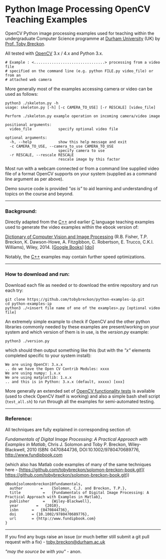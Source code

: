 # Python Image Processing OpenCV Teaching Examples

OpenCV Python image processing examples used for teaching within the undergraduate Computer Science programme
at [Durham University](http://www.durham.ac.uk) (UK) by [Prof. Toby Breckon](http://community.dur.ac.uk/toby.breckon/).

All tested with [OpenCV](http://www.opencv.org) 3.x / 4.x and Python 3.x.

```
# Example : <................................> processing from a video file
# specified on the command line (e.g. python FILE.py video_file) or from an
# attached web camera
```

More generally most of the examples accessing camera or video can be used as follows:

```
python3 ./skeleton.py -h
usage: skeleton.py [-h] [-c CAMERA_TO_USE] [-r RESCALE] [video_file]

Perform ./skeleton.py example operation on incoming camera/video image

positional arguments:
  video_file            specify optional video file

optional arguments:
  -h, --help            show this help message and exit
  -c CAMERA_TO_USE, --camera_to_use CAMERA_TO_USE
                        specify camera to use
  -r RESCALE, --rescale RESCALE
                        rescale image by this factor
```

Most run with a webcam connected or from a command line supplied video file of a format OpenCV supports on your system (supplied as a command line argument as per above).

Demo source code is provided _"as is"_ to aid learning and understanding of topics on the course and beyond.

---

### Background:

Directly adapted from the [C++](https://github.com/tobybreckon/cpp-examples-ipcv.git) and earlier [C](https://github.com/tobybreckon/cpp-examples-ipcv.git) language teaching examples used to generate the video examples within the ebook version of:

[Dictionary of Computer Vision and Image Processing](http://dx.doi.org/10.1002/9781119286462) (R.B. Fisher, T.P. Breckon, K. Dawson-Howe, A. Fitzgibbon, C. Robertson, E. Trucco, C.K.I. Williams), Wiley, 2014.
[[Google Books](http://books.google.co.uk/books?id=TaEQAgAAQBAJ&lpg=PP1&dq=isbn%3A1118706811&pg=PP1v=onepage&q&f=false)] [[doi](http://dx.doi.org/10.1002/9781119286462)]

Notably, the [C++](https://github.com/tobybreckon/cpp-examples-ipcv.git) examples may contain further speed optimizations.

---
### How to download and run:

Download each file as needed or to download the entire repository and run each try:

```
git clone https://github.com/tobybreckon/python-examples-ip.git
cd python-examples-ip
python3 ./<insert file name of one of the examples>.py [optional video file]
```

An extremely simple example to check if OpenCV and the other python libraries commonly needed by these examples are present/working
on your system and which version of them is in use, is the _version.py_ example:

```
python3 ./version.py
```

which should then output something like this (but with the _"x"_ elements completed
specific to your system install):

```
We are using OpenCV: 3.x.x
.. do we have the Open CV Contrib Modules: xxxx
We are using numpy: 1.x.x
We are using matplotlib: 1.x.x
.. and this is in Python: 3.x.x (default, xxxxx) [xxx]
```

More generally an extended set of [OpenCV functionality tests](TESTING.md) is available (used to check OpenCV itself is working) and also a simple bash shell script (``test_all.sh``) to run through all the examples for semi-automated testing.

---

### Reference:

All techniques are fully explained in corresponding section of:

_Fundamentals of Digital Image Processing: A Practical Approach with Examples in Matlab_,
Chris J. Solomon and Toby P. Breckon, Wiley-Blackwell, 2010
ISBN: 0470844736, DOI:10.1002/9780470689776, http://www.fundipbook.com

(which also has Matlab code examples of many of the same techniques here - [https://github.com/tobybreckon/solomon-breckon-book.git]( https://github.com/tobybreckon/solomon-breckon-book.git))

```
@Book{solomonbreckon10fundamentals,
  author 	    = 	 {Solomon, C.J. and Breckon, T.P.},
  title 	     = 	 {Fundamentals of Digital Image Processing: A Practical Approach with Examples in Matlab},
  publisher 	 = 	 {Wiley-Blackwell},
  year 		  =   {2010},
  isbn      =   {0470844736},
  doi       = {10.1002/9780470689776},
  url       = {http://www.fundipbook.com}
}
```

---

If you find any bugs raise an issue (or much better still submit a git pull request with a fix) - toby.breckon@durham.ac.uk

_"may the source be with you"_ - anon.
